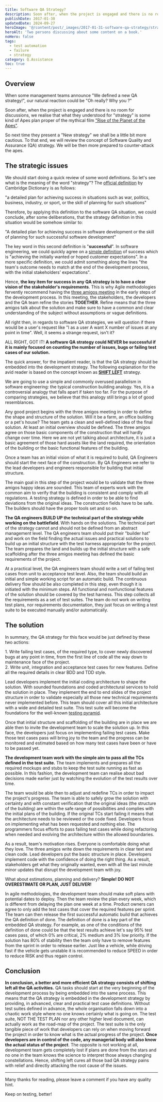 ```yaml
---
title: Software QA Strategy?
description: Soon after, when the project is engaged and there is no room for discussions, we realise that what they understood for "strategy" is some kind of Apes plan proper of the mythical film Rise of the Planet of the Apes.
publishDate: 2017-01-30
updatedDate: 2024-09-27
heroImage: '@/content/post/_images/2017-01-31-software-qa-strategy/strategy.jpg'
heroAlt: 'Two persons discussing about some content on a book.'
noHero: false
tags:
  - test automation
  - failure
  - strategy
category: Q.Assistance
toc: true
---
```



## Overview

When some management teams announce "We defined a new QA strategy!", our natural reaction could be "Oh really? Why you ?"

Soon after, when the project is engaged and there is no room for discussions, we realise that what they understood for "strategy" is some kind of Apes plan proper of the mythical film ["Rise of the Planet of the Apes"](https://en.wikipedia.org/wiki/Rise_of_the_Planet_of_the_Apes).

So next time they present a "New strategy" we shall be a little bit more cautious. To that end, we will review the concept of Software Quality and Assurance (QA) strategy. We will be then more prepared to counter-attack the apes.

## The strategic issues
We should start doing a quick review of some word definitions. So let's see what is the meaning of the word "strategy"? The [official definition](http://dictionary.cambridge.org/dictionary/english/strategy) by Cambridge Dictionary is as follows:

"a detailed plan for achieving success in situations such as war, politics, business, industry, or sport, or the skill of planning for such situations"

Therefore, by applying this definition to the software QA situation, we could conclude, after some deliberations, that the strategy definition in this situation would be somehow similar to:

"A detailed plan for achieving success in software development or the skill of planning for such successful software development"

The key word in this second definition is "**successful**". In software engineering, we could quickly agree on a [simple definition](http://dictionary.cambridge.org/dictionary/english/success) of success which is "achieving the initially wanted or hoped customer expectations". In a more specific definition, we could admit something along the lines "the team's outcome needs to match at the end of the development process, with the initial stakeholders' expectations".

Hence, **the key item for success in any QA strategy is to have a clear vision of the stakeholder's requirements**. This is why Agile methodologies fervently recommend having the [three amigos meeting](https://youtu.be/NWer5DjTgvM) in the early steps of the development process. In this meeting, the stakeholders, the developers and the QA team refine the stories **TOGETHER**. Refine means that the three amigos talk about the solution and make sure to have a common and clear understanding of the subject without assumptions or vague definitions.

All right then, in regards to software QA strategies, we will question if there would be a user's request like "I as a user A want X number of issues at any point in time". Well, it seems a strange request, isn't it?

ALL RIGHT, GOT IT! **A software QA strategy could NEVER be successful if it is mainly focused on counting the number of issues, bugs or failing test cases of our solution.**

The quick answer, for the impatient reader, is that the QA strategy should be embedded into the development strategy. The following explanation for the avid reader is based on the concept known as [**SHIFT LEFT**](https://techbeacon.com/were-all-testers-now-5-steps-get-ready-shift-left-automation) strategy.

We are going to use a simple and commonly overused parallelism in software engineering: the typical construction building analogy. Yes, it is a controversial analogy that falls apart if taken too far. For the purpose of comparing strategies, we believe that this analogy still brings a lot of good resemblances.

Any good project begins with the three amigos meeting in order to define the shape and structure of the solution. Will it be a farm, an office building or a pet's house? The team gets a clean and well-defined idea of the final solution. At least an initial overview should be defined. The three amigos agree on those basic components of the construction that will hardly change over time. Here we are not yet talking about architecture, it is just a basic agreement of those hard assets like the land required, the orientation of the building or the basic functional features of the building.

Once a team has an initial vision of what it is required to build, QA Engineers should start the next face of the construction. By QA Engineers we refer to the lead developers and engineers responsible for building that initial structure.

The main goal in this step of the project would be to validate that the three amigos happy ideas are sounded. This team of experts work with the common aim to verify that the building is consistent and comply with all regulations. A testing strategy is defined in order to be able to find deviations from the original ideas. The construction fields have to be safe. The builders should have the proper tools set and so on.

**The QA engineers BUILD UP the technical part of the strategy while working on the battlefield**. With hands on the solutions. The technical part of the strategy cannot and should not be defined from an abstract management level. The QA engineers team should put their "builder hat" and work on the field finding the actual issues and practical solutions to build up an initial structure with the test harness appropriate for the project. The team prepares the land and builds up the initial structure with a safe scaffolding after the three amigos meeting has defined the basic requirements of the project.

At a practical level, the QA engineers team should write a set of failing test cases from unit to acceptance test level. Also, the team should build an initial and simple working script for an automatic build. The continuous delivery flow should be also completed in this step, even though it is initiated with the minimum steps. All functional and nonfunctional features of the solution should be covered by the test harness. This step collects all the requirements as a set of test suites. The team do not work on writing test plans, nor requirements documentation, they just focus on writing a test suite to be executed manually and/or automatically.


## The solution
In summary, the QA strategy for this face would be just defined by these two actions:

1\. Write failing test cases, of the required type, to cover newly discovered bugs at any point in time, from the first line of code all the way down to maintenance face of the project.\
2\. Write unit, integration and acceptance test cases for new features. Define all the required details in clear BDD and TDD style.

Lead developers implement the initial coding architecture to shape the solution. With sounded foundations and coded architectural services to hold the solution in place. They implement the end to end slides of the project structure in order to validate especially all those new technical requirements never implemented before. This team should cover all this initial architecture with a wide and detailed test suite. This test suite will become the foundations for the well-known [testing pyramid](https://www.joecolantonio.com/2015/12/09/why-the-testing-pyramid-is-misleading-think-scales/).

Once that initial structure and scaffolding of the building are in place we are able then to invite the development team to scale the solution up. In this face, the developers just focus on implementing failing test cases. Make those test cases pass will bring joy to the team and the progress can be monitored and estimated based on how many test cases have been or have to be passed yet.

**The development team work with the simple aim to pass all the TCs defined in the test suite.** The team implements and prepares all the required mockups and stubs to keep the test suite running as fast as possible. In this fashion, the development team can realise about bad decisions made earlier just by watching the evolution of the test results over time.

The team would be able then to adjust and redefine TCs in order to impact the project's progress. The team is able to safely grow the solution with certainty and with constant verification that the original ideas (the structure of the building) are within the safe range of possibilities and complies with the initial plans of the building. If the original TCs start failing it means that the architecture needs to be reviewed or the code fixed. Developers focus on implementing what has been requested and nothing else. The programmers focus efforts to pass failing test cases while doing refactoring when needed and evolving the architecture within the allowed boundaries.

As a result, team's motivation rises. Everyone is comfortable doing what they love. The three amigos write down the requirements in clear text and clean code. Lead developers put the basic structure in place. Developers implement code with the confidence of doing the right thing. As a result, stakeholders get what they originally wanted, even with all the last minute minor updates that disrupt the development team with joy.

What about estimations, planning and delivery? **Simple! DO NOT OVERESTIMATE OR PLAN, JUST DELIVER!**

In agile methodologies, the development team should make soft plans with potential dates to deploy. Then the team review the plan every week, which is different from delaying the plan one week at a time. Product owners can agree to only add the test cases that cover the required features per sprint. The team can then release the first successful automatic build that achieves the QA definition of done. The definition of done is a key part of the embedded QA strategy. For example, as one of the conditions of the definition of done could be that the test results achieve let's say 95% test cases pass, of which 0% are crítical, 2% medium and 3% low priority. If the solution has 80% of stability then the team only have to remove features from the sprint in order to release earlier. Just like a vehicle, while driving fast if the vehicle gets unstable it is recommended to reduce SPEED in order to reduce RISK and thus regain control.


## Conclusion

**In conclusion, a better and more efficient QA strategy consists of shifting left all the QA activities.** QA tasks should start at the very beginning of the development process by being embedded into the same process. This means that the QA strategy is embedded in the development strategy by providing, in advanced, clear and practical test case definitions. Without test suites defined in advance, the whole organisation falls down into a chaotic work style where no one knows certainly what is going on. The test suite, NOT THE TEST PLAN nor any other higher level document, can actually work as the road-map of the project. The test suite is the only tangible piece of work that developers can rely on when moving forward the project in order to know what is the actual progress of the project. **Once developers are in control of the code, any managerial body will also know the actual status of the project**. The opposite is not working at all, development team gets completely lost if plans are done from the stars and no one in the team knows the science to interpret those always changing constellations. Hence, shifting left cures all those bad QA strategy pains with relief and directly attacking the root cause of the issues.


------
Many thanks for reading, please leave a comment if you have any quality hint.

Keep on testing, better!